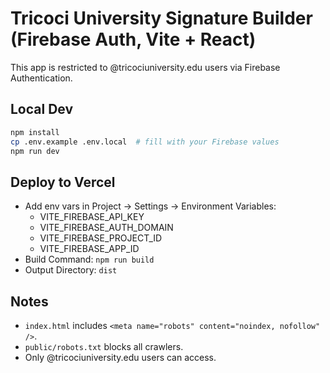 # Tricoci University Signature Builder (Firebase Auth, Vite + React)

This app is restricted to @tricociuniversity.edu users via Firebase Authentication.

## Local Dev
```bash
npm install
cp .env.example .env.local  # fill with your Firebase values
npm run dev
```

## Deploy to Vercel
- Add env vars in Project → Settings → Environment Variables:
  - VITE_FIREBASE_API_KEY
  - VITE_FIREBASE_AUTH_DOMAIN
  - VITE_FIREBASE_PROJECT_ID
  - VITE_FIREBASE_APP_ID
- Build Command: `npm run build`
- Output Directory: `dist`

## Notes
- `index.html` includes `<meta name="robots" content="noindex, nofollow" />`.
- `public/robots.txt` blocks all crawlers.
- Only @tricociuniversity.edu users can access.
